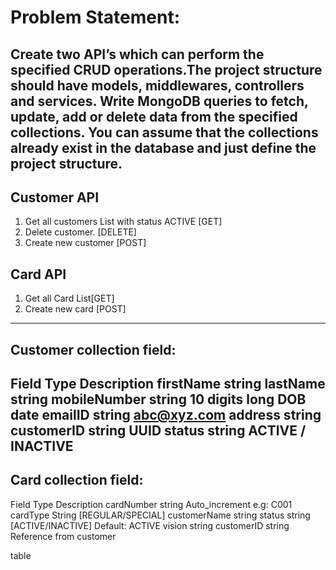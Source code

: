 # Problem Statement:
Create two API’s which can perform the specified CRUD operations.The project structure should
have models, middlewares, controllers and services. Write MongoDB queries to fetch, update,
add or delete data from the specified collections. You can assume that the collections already
exist in the database and just define the project structure.
----------------------------------------
## Customer API
1. Get all customers List with status ACTIVE [GET]
2. Delete customer. [DELETE]
3. Create new customer [POST]

## Card API
1. Get all Card List[GET]
2. Create new card [POST]
--------------------------------------------------------------------------------------------------------------------------------
## Customer collection field:
Field Type Description
firstName string
lastName string
mobileNumber string 10 digits long
DOB date
emailID string abc@xyz.com
address string
customerID string UUID
status string ACTIVE / INACTIVE
-------------------------------------------------------------------------------------------------------------------------------
## Card collection field:

Field Type Description
cardNumber string Auto_increment e.g: C001
cardType String [REGULAR/SPECIAL]
customerName string
status string [ACTIVE/INACTIVE] Default: ACTIVE
vision string
customerID string Reference from customer

table

